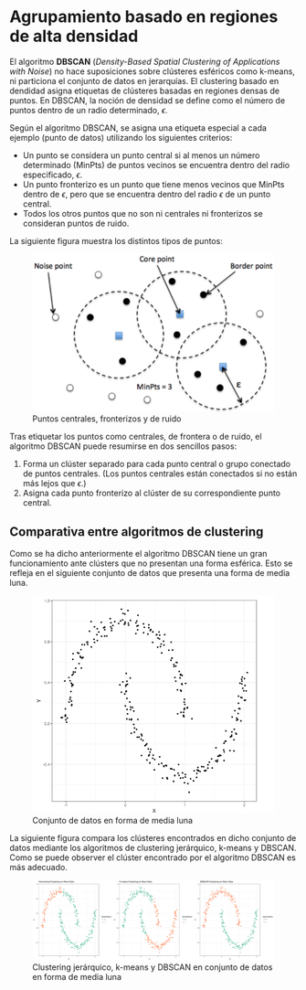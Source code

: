 # Agrupamiento basado en regiones de alta densidad
El algoritmo **DBSCAN** (*Density-Based Spatial Clustering of Applications with Noise*) no hace suposiciones sobre clústeres esféricos como k-means, ni particiona el conjunto de datos en jerarquías. El clustering basado en dendidad asigna etiquetas de clústeres basadas en regiones densas de puntos. En DBSCAN, la noción de densidad se define como el número de puntos dentro de un radio determinado, $\epsilon$.

Según el algoritmo DBSCAN, se asigna una etiqueta especial a cada ejemplo (punto de datos) utilizando los siguientes criterios:

- Un punto se considera un punto central si al menos un número determinado (MinPts) de puntos vecinos se encuentra dentro del radio especificado, $\epsilon$.
- Un punto fronterizo es un punto que tiene menos vecinos que MinPts dentro de $\epsilon$, pero que se encuentra dentro del radio $\epsilon$ de un punto central.
- Todos los otros puntos que no son ni centrales ni fronterizos se consideran puntos de ruido.

La siguiente figura muestra los distintos tipos de puntos:

<figure style="align: center;">
    <img src="./images/dbscan1.png">
    <figcaption>Puntos centrales, fronterizos y de ruido</figcaption>
</figure>

Tras etiquetar los puntos como centrales, de frontera o de ruido, el algoritmo DBSCAN puede resumirse en dos sencillos pasos:

1. Forma un clúster separado para cada punto central o grupo conectado de puntos centrales. (Los puntos centrales están conectados si no están más lejos que $\epsilon$.)
2. Asigna cada punto fronterizo al clúster de su correspondiente punto central.

## Comparativa entre algoritmos de clustering
Como se ha dicho anteriormente el algoritmo DBSCAN tiene un gran funcionamiento ante clústers que no presentan una forma esférica. Esto se refleja en el siguiente conjunto de datos que presenta una forma de media luna.

<figure style="align: center;">
    <img src="./images/dbscan2.png">
    <figcaption>Conjunto de datos en forma de media luna</figcaption>
</figure>

La siguiente figura compara los clústeres encontrados en dicho conjunto de datos mediante los algoritmos de clustering jerárquico, k-means y DBSCAN. Como se puede observer el clúster encontrado por el algoritmo DBSCAN es más adecuado.

<figure style="align: center;">
    <img src="./images/dbscan3.png">
    <figcaption>Clustering jerárquico, k-means y DBSCAN en conjunto de datos en forma de media luna</figcaption>
</figure>